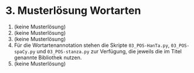 # 3. Musterlösung Wortarten

1. (keine Musterlösung)
2. (keine Musterlösung)
3. (keine Musterlösung)
4. Für die Wortartenannotation stehen die Skripte `03_POS-HanTa.py`, `03_POS-spaCy.py` und `03_POS-stanza.py` 
zur Verfügung, die jeweils die im Titel genannte Bibliothek nutzen.
5. (keine Musterlösung)